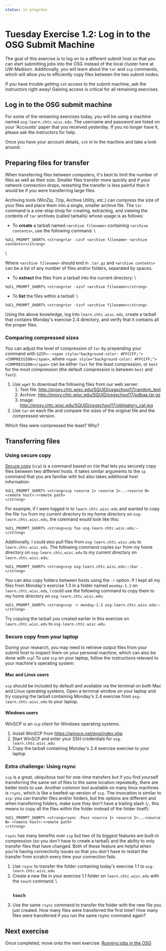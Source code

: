 ```yaml
---
status: in progress
---
```


Tuesday Exercise 1.2: Log in to the OSG Submit Machine
======================================================

The goal of this exercise is to log on to a different submit host so that you can start submitting jobs into the OSG instead of the local cluster here at UW-Madison. Additionally, you will learn about the `tar` and `scp` commands, which will allow you to efficiently copy files between the two submit nodes.

If you have trouble getting `ssh` access to the submit machine, ask the instructors right away! Gaining access is critical for all remaining exercises.

Log in to the OSG submit machine
--------------------------------

For some of the remaining exercises today, you will be using a machine named `osg-learn.chtc.wisc.edu`. The username and password are listed on your 'Accounts' paper that you received yesterday. If you no longer have it, please ask the instructors for help.

Once you have your account details, `ssh` in to the machine and take a look around.

Preparing files for transfer
----------------------------

When transferring files between computers, it's best to limit the number of files as well as their size. Smaller files transfer more quickly and if your network connection drops, restarting the transfer is less painful than it would be if you were transferring large files.

Archiving tools (WinZip, 7zip, Archive Utility, etc.) can compress the size of your files and place them into a single, smaller archive file. The `tar` command is a one-stop shop for creating, extracting, and viewing the contents of `tar` archives (called tarballs) whose usage is as follows:

-   To **create** a tarball named `<archive filename>` containing `<archive contents>`, use the following command: \\

``` console
%UCL_PROMPT_SHORT% <strong>tar -czvf <archive filename> <archive contents></strong>
```

\\ <p> Where `<archive filename>` should end in `.tar.gz` and `<archive contents>` can be a list of any number of files and/or folders, separated by spaces.</p>

-   To **extract** the files from a tarball into the current directory: \\

``` console
%UCL_PROMPT_SHORT% <strong>tar -xzvf <archive filename></strong>
```

-   To **list** the files within a tarball: \\

``` console
%UCL_PROMPT_SHORT% <strong>tar -tzvf <archive filename></strong>
```

Using the above knowledge, log into `learn.chtc.wisc.edu`, create a tarball that contains Monday's exercise 2.4 directory, and verify that it contains all the proper files.

### Comparing compressed sizes

You can adjust the level of compression of `tar` by prepending your command with `GZIP=--<span style="background-color: #FFCCFF;"><COMPRESSION></span>`, where `<span style="background-color: #FFCCFF;"><COMPRESSION></span>` can be either `fast` for the least compression, or `best` for the most compression (the default compression is between `best` and `fast`).

1.  Use `wget` to download the following files from our web server:
    1.  Text file: <http://proxy.chtc.wisc.edu/SQUID/osgschool17/random_text>
    2.  Archive: <http://proxy.chtc.wisc.edu/SQUID/osgschool17/pdbaa.tar.gz>
    3.  Image: <http://proxy.chtc.wisc.edu/SQUID/osgschool17/obligatory_cat.jpg>
2.  Use `tar` on each file and compare the sizes of the original file and the compressed version.

Which files were compressed the least? Why?

Transferring files
------------------

### Using secure copy

[Secure copy](https://en.wikipedia.org/wiki/Secure_copy) (`scp`) is a command based on `SSH` that lets you securely copy files between two different hosts. It takes similar arguments to the `cp` command that you are familiar with but also takes additional host information:

``` console
%UCL_PROMPT_SHORT% <strong>scp <source 1> <source 2>...<source N> <remote host>:<remote path> 
</strong>
```

For example, if I were logged in to `learn.chtc.wisc.edu` and wanted to copy the file `foo` from my current directory to my home directory on `osg-learn.chtc.wisc.edu`, the command would look like this:

``` console
%UCL_PROMPT_SHORT% <strong>scp foo osg-learn.chtc.wisc.edu:~
</strong>
```

Additionally, I could also pull files from `osg-learn.chtc.wisc.edu` to `learn.chtc.wisc.edu`. The following command copies `bar` from my home directory on `osg-learn.chtc.wisc.edu` to my current directory on `learn.chtc.wisc.edu`:

``` console
%UCL_PROMPT_SHORT% <strong>scp osg-learn.chtc.wisc.edu:~/bar .
</strong>
```

You can also copy folders between hosts using the `-r` option. If I kept all my files from Monday's exercise 1.3 in a folder named `monday-1.3` on `learn.chtc.wisc.edu`, I could use the following command to copy them to my home directory on `osg-learn.chtc.wisc.edu`:

``` console
%UCL_PROMPT_SHORT% <strong>scp -r monday-1.3 osg-learn.chtc.wisc.edu:~
</strong>
```

Try copying the tarball you created earlier in this exercise on `learn.chtc.wisc.edu` to `osg-learn.chtc.wisc.edu`.

### Secure copy from your laptop

During your research, you may need to retrieve output files from your submit host to inspect them on your personal machine, which can also be done with `scp`! To use `scp` on your laptop, follow the instructions relevant to your machine's operating system:

#### Mac and Linux users

`scp` should be included by default and available via the terminal on both Mac and Linux operating systems. Open a terminal window on your laptop and try copying the tarball containing Monday's 2.4 exercise from `osg-learn.chtc.wisc.edu` to your laptop.

#### Windows users

WinSCP is an `scp` client for Windows operating systems.

1.  Install WinSCP from <https://winscp.net/eng/index.php>
2.  Start WinSCP and enter your SSH credentials for `osg-learn.chtc.wisc.edu`
3.  Copy the tarball containing Monday's 2.4 exercise exercise to your laptop

### Extra challenge: Using rsync

`scp` is a great, ubiquitous tool for one-time transfers but if you find yourself transferring the same set of files to the same location repeatedly, there are better tools to use. Another common tool available on many linux machines is `rsync`, which is like a beefed-up version of `scp`. The invocation is similar to `scp`: you can transfer files and/or folders, but the options are different and when transferring folders, make sure they don't have a trailing slash (`/`, this means to copy all the files within the folder instead of the folder itself):

``` console
%UCL_PROMPT_SHORT% <strong>rsync -Pavz <source 1> <source 2>...<source N> <remote host>:<remote path> 
</strong>
```

`rsync` has many benefits over `scp` but two of its biggest features are built-in compression (so you don't have to create a tarball) and the ability to only transfer files that have changed. Both of these feature are helpful when you're having connectivity issues so that you don't have to restart the transfer from scratch every time your connection fails.

1.  Use `rsync` to transfer the folder containing today's exercise 1.1 to `osg-learn.chtc.wisc.edu`
2.  Create a new file in your exercise 1.1 folder on `learn.chtc.wisc.edu` with the `touch` command: \\ <pre class="screen"><span class="twiki-macro UCL_PROMPT_SHORT"></span> **touch <filename>**</pre>
3.  Use the same `rsync` command to transfer the folder with the new file you just created. How many files were transferred the first time? How many files were transferred if you run the same rsync command again?

Next exercise
-------------

Once completed, move onto the next exercise: [Running jobs in the OSG](part1-ex3-submit-osg.md)

